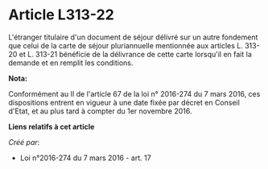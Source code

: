 # Article L313-22

L'étranger titulaire d'un document de séjour délivré sur un autre fondement que celui de la carte de séjour pluriannuelle
mentionnée aux articles L. 313-20 et L. 313-21 bénéficie de la délivrance de cette carte lorsqu'il en fait la demande et en
remplit les conditions.

**Nota:**

Conformément au II de l'article 67 de la loi n° 2016-274 du 7 mars 2016, ces dispositions entrent en vigueur à une date fixée
par décret en Conseil d'Etat, et au plus tard à compter du 1er novembre 2016.

**Liens relatifs à cet article**

_Créé par_:

  - Loi n°2016-274 du 7 mars 2016 - art. 17
